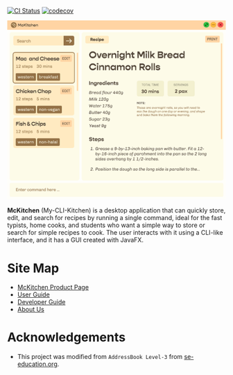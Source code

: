 [![CI Status](https://github.com/se-edu/addressbook-level3/workflows/Java%20CI/badge.svg)](https://github.com/se-edu/addressbook-level3/actions)
[![codecov](https://codecov.io/gh/AY2122S2-CS2103T-T17-2/tp/branch/master/graph/badge.svg?token=XLO3ZFY12V)](https://codecov.io/gh/AY2122S2-CS2103T-T17-2/tp)

![Ui](docs/images/Ui.png)

**McKitchen** (My-CLI-Kitchen) is a desktop application that can quickly store, edit, and search for recipes by running a single command, ideal for the fast typists, home cooks, and students who want a simple way to store or search for simple recipes to cook. The user interacts with it using a CLI-like interface, and it has a GUI created with JavaFX.

# Site Map
* [McKitchen Product Page](https://ay2122s2-cs2103t-t17-2.github.io/tp/)
* [User Guide](https://ay2122s2-cs2103t-t17-2.github.io/tp/UserGuide.html)
* [Developer Guide](https://ay2122s2-cs2103t-t17-2.github.io/tp/DeveloperGuide.html)
* [About Us](https://ay2122s2-cs2103t-t17-2.github.io/tp/AboutUs.html)

# Acknowledgements
* This project was modified from `AddressBook Level-3` from [se-education.org](https://se-education.org/).
